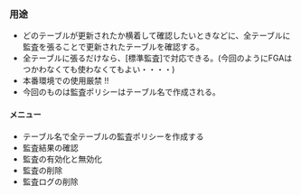 ### 用途

* どのテーブルが更新されたか横着して確認したいときなどに、全テーブルに監査を張ることで更新されたテーブルを確認する。
* 全テーブルに張るだけなら、[標準監査]で対応できる。(今回のようにFGAはつかわなくても使わなくてもよい・・・・)
* 本番環境での使用厳禁 !!
* 今回のものは監査ポリシーはテーブル名で作成される。

#### メニュー
* テーブル名で全テーブルの監査ポリシーを作成する
* 監査結果の確認
* 監査の有効化と無効化
* 監査の削除
* 監査ログの削除
